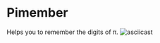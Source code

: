 # Pimember
Helps you to remember the digits of π.
![asciicast](https://asciinema.org/a/42ftTuDHSrK5rQ4mF5aZEoE6O.svg)
